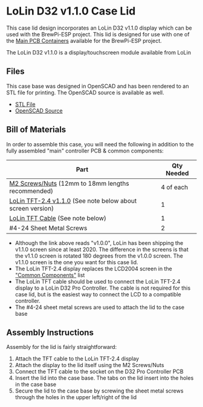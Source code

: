 # LoLin D32 v1.1.0 Case Lid

This case lid design incorporates an LoLin D32 v1.1.0 display which can be used with the BrewPi-ESP project. This lid is designed
for use with one of the [Main PCB Containers](README.md) available for the BrewPi-ESP project.

The LoLin D32 v1.1.0 is a display/touchscreen module available from LoLin 


## Files

This case base was designed in OpenSCAD and has been rendered to an STL file for printing. The OpenSCAD source is available as well.

- [STL File](LoLin%20D32%20v1.1.0%20LCD%20Case%20Lid.stl)
- [OpenSCAD Source](LoLin%20D32%20v1.1.0%20LCD%20Case%20Lid.scad)



## Bill of Materials

In order to assemble this case, you will need the following in addition to the fully assembled "main" controller PCB & common components:

| Part                                                                                                               | Qty Needed |
|--------------------------------------------------------------------------------------------------------------------|------------|
| [M2 Screws/Nuts](https://www.amazon.com/4mm-6mm-10mm-12mm-16mm/dp/B0B93G1H9L/) (12mm to 18mm lengths recommended)  | 4 of each  |
| [LoLin TFT-2.4 v1.1.0](https://www.aliexpress.us/item/2251832733414978.html) (See note below about screen version) | 1          |
| [LoLin TFT Cable](https://www.aliexpress.us/item/2251832662518722.html) (See note below)                           | 1          |
| #4-24 Sheet Metal Screws                                                                                           | 2          |

- Although the link above reads "v1.0.0", LoLin has been shipping the v1.1.0 screen since at least 2020. The difference in the screens is that the v1.1.0 screen is rotated 180 degrees from the v1.0.0 screen. The v1.1.0 screen is the one you want for this case lid.
- The LoLin TFT-2.4 display replaces the LCD2004 screen in the ["Common Components"](../../ESP8266%20BrewPi%20Boards/Common%20Components.md) list
- The LoLin TFT cable should be used to connect the LoLin TFT-2.4 display to a LoLin D32 Pro Controller. The cable is not required for this case lid, but is the easiest way to connect the LCD to a compatible controller.
- The #4-24 sheet metal screws are used to attach the lid to the case base



## Assembly Instructions

Assembly for the lid is fairly straightforward:

1. Attach the TFT cable to the LoLin TFT-2.4 display
2. Attach the display to the lid itself using the M2 Screws/Nuts
3. Connect the TFT cable to the socket on the D32 Pro Controller PCB
4. Insert the lid into the case base. The tabs on the lid insert into the holes in the case base
5. Secure the lid to the case base by screwing the sheet metal screws through the holes in the upper left/right of the lid

